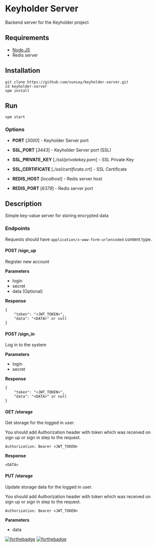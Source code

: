 # Keyholder Server

Backend server for the Keyholder project

## Requirements

* [Node.JS](https://nodejs.org)
* Redis server

## Installation

    git clone https://github.com/sunsay/keyholder-server.git
    cd keyholder-server
    npm install

## Run

    npm start

### Options

* **PORT** [*3000*] - Keyholder Server port

* **SSL_PORT** [*3443*] - Keyholder Server port (SSL)

* **SSL_PRIVATE_KEY** [*./ssl/privatekey.pem*] - SSL Private Key

* **SSL_CERTIFICATE** [*./ssl/certificate.crt*] - SSL Certificate

* **REDIS_HOST** [*localhost*] - Redis server host

* **REDIS_PORT** [*6379*] - Redis server port

## Description

Simple key-value server for storing encrypted data

### Endpoints

Requests should have `application/x-www-form-urlencoded` content type.

#### POST /sign_up

Register new account

**Parameters**

* login
* secret
* data (Optional) <DATA>

**Response**

    {
        "token": "<JWT_TOKEN>",
        "data": "<DATA>" or null
    }

#### POST /sign_in

Log in to the system

**Parameters**

* login
* secret

**Response**

    {
        "token": "<JWT_TOKEN>",
        "data": "<DATA>" or null
    }

#### GET /storage

Get storage for the logged in user.

You should add Authorization header with token which was
received on sign up or sign in step to the request.

    Authorization: Bearer <JWT_TOKEN>

**Response**

    <DATA>

#### PUT /storage

Update storage data for the logged in user.

You should add Authorization header with token which was
received on sign up or sign in step to the request.

    Authorization: Bearer <JWT_TOKEN>

**Parameters**

* data 


[![forthebadge](http://forthebadge.com/images/badges/powered-by-electricity.svg)](http://forthebadge.com)
[![forthebadge](http://forthebadge.com/images/badges/fuck-it-ship-it.svg)](http://forthebadge.com)